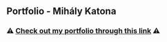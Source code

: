 ## Portfolio - Mihály Katona

### ⚠️ [Check out my portfolio through this link](https://katonamihaly.github.io/portfolio/) ⚠️
